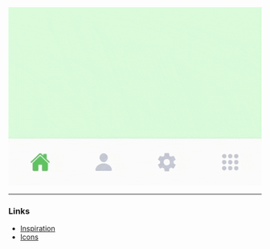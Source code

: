 ![Project gif](./tab-bar.gif)
<hr />

### Links

* [Inspiration](https://dribbble.com/shots/7362224-Tab-Bar-Animation)
* [Icons](https://ionicons.com)
